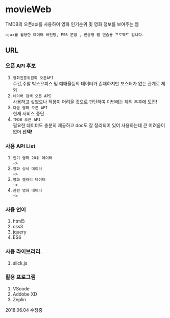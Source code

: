 # movieWeb
TMDB의 오픈api를 사용하여 영화 인기순위 및 영화 정보를 보여주는 웹

`ajax를 활용한 데이터 바인딩, ES6 문법 , 반응형 웹 연습용 프로젝트 입니다.`

## URL


### 오픈 API 후보
1. `영화진흥위원회 오픈API`<br/>
    주간,주말 박스오피스 및 예매율등의 데이터가 존재하지만 포스터가 없는 관계로 제외
2. `네이버 검색 오픈 API`<br/>
    사용하고 싶었으나 적용이 어려울 것으로 판단하여 이번에는 제외 추후에 도전!
3. `다음 영화 오픈 API`<br/>
    현재 서비스 중단
4. `TMDB 오픈 API`<br/>
    필요한 데이터도 충분히 제공하고 doc도 잘 정리되어 있어 사용하는데 큰 어려움이 없어 <b>선택!</b>

### 사용 API List
1. `인기 영화 20위 데이터`<br/>
 ->
2. `영화 상세 데이터` <br/>
->
3. `영화 갤러리 데이터`<br/>
 ->
4. `관련 영화 데이터` <br/>
->

### 사용 언어
1. html5
2. css3
3. jquery
4. ES6

### 사용 라이브러리.
1. slick.js

### 활용 프로그램
1. VScode
2. Addobe XD
3. Zeplin

2018.06.04 수정중
